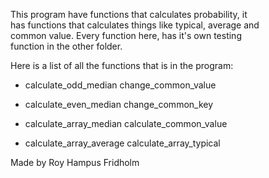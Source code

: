 
This program have functions that  calculates  probability,  it  
has functions that calculates things like typical, average and  
common value.  Every  function  here,  has  it's  own  testing  
function in the other folder.

Here is a list of all the functions that is  in  the  program:

* calculate_odd_median          change_common_value

* calculate_even_median         change_common_key

* calculate_array_median        calculate_common_value

* calculate_array_average       calculate_array_typical

Made by Roy Hampus Fridholm
